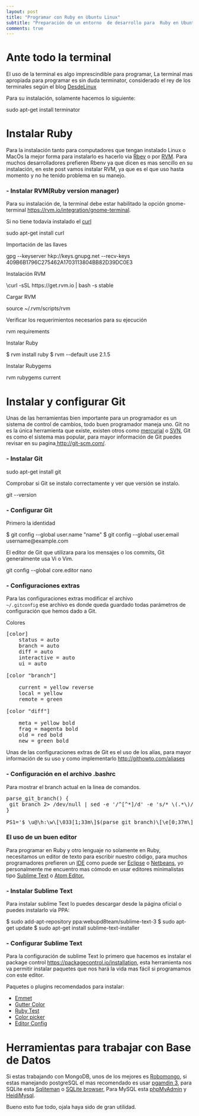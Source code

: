 ```yaml
---
layout: post
title: "Programar con Ruby en Ubuntu Linux"
subtitle: "Preparación de un entorno  de desarrollo para  Ruby en Ubuntu Linux."
comments: true
---
```



# Ante todo  la terminal

El uso de la terminal es algo imprescindible  para programar, La terminal mas apropiada para programar  es sin duda terminator, considerado el rey de los terminales según el blog
<a href="http://blog.desdelinux.net/terminator-el-rey-de-los-terminales/">DesdeLinux</a>

Para su instalación, solamente hacemos lo siguiente:

<div class="terminal">
sudo apt-get install terminator
</div>


# Instalar  Ruby 

Para la instalación  tanto para computadores que tengan instalado Linux o MacOs la mejor forma para  instalarlo es hacerlo via <a href="http://rbenv.org/">Rbev</a> o por  <a href="https://rvm.io/">RVM</a>. Para muchos desarrolladores prefieren Rbenv ya que dicen es  mas sencillo en su instalación, en este post vamos instalar RVM, ya que es el que uso hasta momento y no he tenido problema en su manejo. 

### - Instalar RVM(Ruby version manager)

Para su  instalación de, la terminal debe estar habilitado la opción gnome-terminal <a href="https://rvm.io/integration/gnome-terminal" target="_blank">https://rvm.io/integration/gnome-terminal</a>.

Si no tiene todavía instalado el <a href="http://es.wikipedia.org/wiki/CURL" target="_blank">curl</a>
<div class="terminal">
sudo apt-get install curl
</div>

Importación de las llaves
<div class="terminal">
gpg --keyserver hkp://keys.gnupg.net --recv-keys 409B6B1796C275462A1703113804BB82D39DC0E3
</div>

Instalación RVM
<div class="terminal">
\curl -sSL https://get.rvm.io | bash -s stable
</div>

Cargar RVM
<div class="terminal">
source ~/.rvm/scripts/rvm
</div>

Verificar los requerimientos necesarios para su ejecución
<div class="terminal">
rvm requirements
</div>

Instalar Ruby
<div class="terminal">
$ rvm install ruby
$ rvm --default use 2.1.5
</div>

Instalar Rubygems
<div class="terminal">
rvm rubygems current
</div>


# Instalar y configurar  Git

Unas de las herramientas bien importante para un programador  es un sistema de control de cambios, todo buen programador maneja uno. Git no es la única herramienta que existe, existen otros como <a href="http://mercurial.selenic.com/">mercurial</a> o <a href="https://subversion.apache.org/">SVN</a>,  Git es como el sistema mas popular, para mayor información de Git puedes revisar en su pagina<a href="http://git-scm.com/"> http://git-scm.com/</a>.

### - Instalar Git

<div class="terminal">
sudo apt-get install git
</div>

Comprobar si Git se instalo correctamente y ver que versión se instalo.
<div class="terminal">
git --version
</div>

### - Configurar Git

Primero la identidad
<div class="terminal">
$ git config --global user.name "name"
$ git config --global user.email username@example.com
</div>

El editor de Git que  utilizara para los mensajes o los commits, Git generalmente usa Vi o Vim.

<div class="terminal">
git config --global core.editor nano
</div>

<h3>- Configuraciones extras</h3>

Para las configuraciones extras modificar el archivo <code> ~/.gitconfig</code> ese archivo es donde queda guardado todas parámetros de configuración que hemos dado a Git.

Colores
<pre>
[color]
    status = auto
    branch = auto
    diff = auto
    interactive = auto
    ui = auto

[color "branch"]

    current = yellow reverse
    local = yellow
    remote = green

[color "diff"]

    meta = yellow bold
    frag = magenta bold
    old = red bold
    new = green bold
</pre>

Unas de las configuraciones extras de Git es el uso de los  alias, para mayor información de su uso y como implementarlo <a href="http://githowto.com/aliases">http://githowto.com/aliases</a>

### - Configuración en el archivo .bashrc 

Para mostrar el branch actual en la linea de comandos.

<pre>
parse_git_branch() {
 git branch 2> /dev/null | sed -e '/^[^*]/d' -e 's/* \(.*\)/(\1)/'
}

PS1='$ \u@\h:\w\[\033[1;33m\]$(parse_git_branch)\[\e[0;37m\]$ '
</pre>


### El uso de un buen editor

Para programar en Ruby y otro lenguaje no solamente en Ruby,  necesitamos un editor de texto para escribir nuestro código, para muchos programadores prefieren un <a href="http://es.wikipedia.org/wiki/Ambiente_de_desarrollo_integrado">IDE</a>  como puede ser  <a href="http://eclipse.org/downloads/">Eclipse</a> o  <a href="https://netbeans.org/">Netbeans</a>, yo personalmente me encuentro mas cómodo en usar editores minimalistas tipo <a href="http://www.sublimetext.com/">Sublime Text</a> o <a href="https://atom.io/">Atom Editor.</a>

### - Instalar Sublime Text

Para instalar sublime Text lo puedes descargar desde la página oficial  o puedes instalarlo vía PPA:

<div class="terminal">
$ sudo add-apt-repository ppa:webupd8team/sublime-text-3
$ sudo apt-get update
$ sudo apt-get install sublime-text-installer
</div>

### - Configurar Sublime Text

Para la configuración  de sublime Text lo primero que hacemos es instalar el package control <a href="https://packagecontrol.io/installation">https://packagecontrol.io/installation</a>, esta herramienta nos va permitir instalar  paquetes que nos hará la vida mas fácil si programamos con este editor.


Paquetes o plugins recomendados para instalar:

* <a href = "http://emmet.io/blog/sublime-text-3/">Emmet</a>
* <a href = "https://packagecontrol.io/packages/Gutter%20Color">Gutter Color</a>
* <a href = "https://github.com/maltize/sublime-text-2-ruby-tests">Ruby Test</a>
* <a href = "https://github.com/weslly/ColorPicker">Color picker</a>
* <a href = "http://editorconfig.org/">Editor Config</a>


# Herramientas para trabajar con Base de Datos


Si estas trabajando con MongoDB, unos de los mejores es <a href="https://github.com/paralect/robomongo">Robomongo</a>, si estas manejando postgreSQL el mas recomendado es usar <a href="http://www.pgadmin.org/">pgamdin 3</a>, para SQLite esta <a href="http://sqliteman.yarpen.cz/">Sqliteman</a> o <a href="http://sqlitebrowser.org/">SQLite browser</a>, Para MySQL esta <a href = "http://www.phpmyadmin.net/home_page/index.php">phpMyAdmin</a> y <a href="http://www.heidisql.com/">HeidiMysql</a>.

Bueno esto fue todo, ojala haya sido de gran utilidad.

